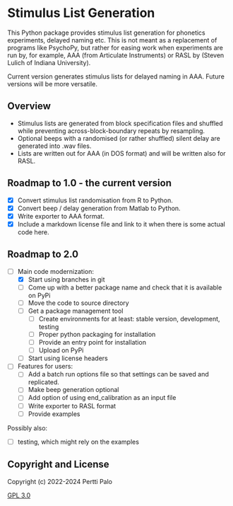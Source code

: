 # Stimulus List Generation

This Python package provides stimulus list generation for phonetics
experiments, delayed naming etc. This is not meant as a replacement of programs
like PsychoPy, but rather for easing work when experiments are run by, for
example, AAA (from Articulate Instruments) or RASL by (Steven Lulich of Indiana
University).

Current version generates stimulus lists for delayed naming in AAA. Future
versions will be more versatile.

## Overview

- Stimulus lists are generated from block specification files and shuffled
  while preventing across-block-boundary repeats by resampling.
- Optional beeps with a randomised (or rather shuffled) silent delay are
  generated into .wav files.
- Lists are written out for AAA (in DOS format) and will be written also for
  RASL.

## Roadmap to 1.0 - the current version

- [x] Convert stimulus list randomisation from R to Python.
- [x] Convert beep / delay generation from Matlab to Python.
- [x] Write exporter to AAA format.
- [x] Include a markdown license file and link to it when there is some actual
  code here.

## Roadmap to 2.0

- [ ] Main code modernization:
  - [x] Start using branches in git
  - [ ] Come up with a better package name and check that it is available on PyPi
  - [ ] Move the code to source directory
  - [ ] Get a package management tool
    - [ ] Create environments for at least: stable version, development, testing
    - [ ] Proper python packaging for installation
    - [ ] Provide an entry point for installation
    - [ ] Upload on PyPi
  - [ ] Start using license headers
- [ ] Features for users:
  - [ ] Add a batch run options file so that settings can be saved and
    replicated.
  - [ ] Make beep generation optional
  - [ ] Add option of using end_calibration as an input file
  - [ ] Write exporter to RASL format
  - [ ] Provide examples

Possibly also:

- [ ] testing, which might rely on the examples

## Copyright and License

Copyright (c) 2022-2024 Pertti Palo

[GPL 3.0](LICENSE)
